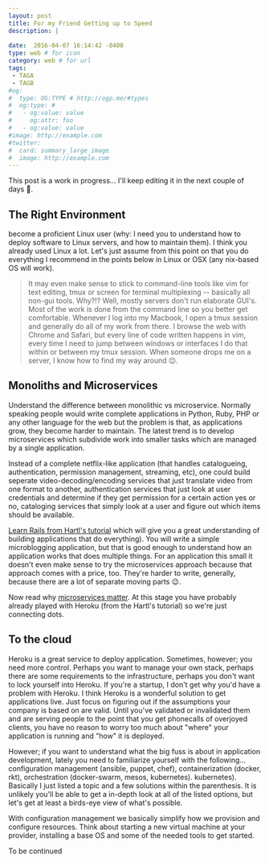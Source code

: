 ```yaml
---
layout: post
title: For my Friend Getting up to Speed
description: |
  
date:  2016-04-07 16:14:42 -0400
type: web # for icon
category: web # for url
tags:
 - TAGA
 - TAGB
#og:
#  type: OG:TYPE # http://ogp.me/#types
#  og:type: # 
#   - og:value: value
#     og:attr: foo
#   - og:value: value
#image: http://example.com
#twitter:
#  card: summary_large_image
#  image: http://example.com
---
```


This post is a work in progress... I'll keep editing it in the next couple of
days :construction:.

## The Right Environment

become a proficient Linux user (why: I need you to understand how to deploy
software to Linux servers, and how to maintain them). I think you already used
Linux a lot. Let's just assume from this point on that you do everything I
recommend in the points below in Linux or OSX (any nix-based OS will work).

> It may even make sense to stick to command-line tools like vim for text
editing, tmux or screen for terminal multiplexing -- basically all non-gui
tools. Why?!? Well, mostly servers don't run elaborate GUI's. Most of the work
is done from the command line so you better get comfortable. Whenever I log
into my Macbook, I open a tmux session and generally do all of my work from
there. I browse the web with Chrome and Safari, but every line of code written
happens in vim, every time I need to jump between windows or interfaces I do
that within or between my tmux session. When someone drops me on a server, I
know how to find my way around :wink:.

## Monoliths and Microservices

Understand the difference between monolithic vs microservice. Normally speaking
people would write complete applications in Python, Ruby, PHP or any other
language for the web but the problem is that, as applications grow, they become
harder to maintain. The latest trend is to develop microservices which
subdivide work into smaller tasks which are managed by a single application.

Instead of a complete netflix-like application (that handles catalogueing,
authentication, permission management, streaming, etc), one could build seperate
video-decoding/encoding services that just translate video from one format to
another, authentication services that just look at user credentials and
determine if they get permission for a certain action yes or no, cataloging
services that simply look at a user and figure out which items should be
available. 


[Learn Rails from Hartl's tutorial](https://www.railstutorial.org) which will
give you a great understanding of building applications that do everything).
You will write a simple microblogging application, but that is good enough to
understand how an application works that does multiple things. For an
application this small it doesn't even make sense to try the microservices
approach because that approach comes with a price, too. They're harder to
write, generally, because there are a lot of separate moving parts :wink:.

Now read why [microservices matter](https://blog.heroku.com/archives/2015/1/20/why_microservices_matterhttps://blog.heroku.com/archives/2015/1/20/why_microservices_matter). At this stage you have probably
already played with Heroku (from the Hartl's tutorial) so we're just
connecting dots.

## To the cloud

Heroku is a great service to deploy application. Sometimes, however; you need
more control. Perhaps you want to manage your own stack, perhaps there are some
requirements to the infrastructure, perhaps you don't want to lock yourself
into Heroku. If you're a startup, I don't get why you'd have a problem with
Heroku. I think Heroku is a wonderful solution to get applications live. Just
focus on figuring out if the assumptions your company is based on are valid.
Until you've validated or invalidated them and are serving people to the point
that you get phonecalls of overjoyed clients, you have no reason to worry too
much about "where" your application is running and "how" it is deployed.

However; if you want to understand what the big fuss is about in application 
development, lately you need to familiarize yourself with the following...
configuration management (ansible, puppet, chef), containerization (docker,
rkt), orchestration (docker-swarm, mesos, kubernetes).
kubernetes). Basically I just listed a topic and a few solutions within the
parenthesis. It is unlikely you'll be able to get a in-depth look at all of
the listed options, but let's get at least a birds-eye view of what's possible.

With configuration management we basically simplify how we provision and
configure resources. Think about starting a new virtual machine at your
provider, installing a base OS and some of the needed tools to get started.

To be continued
